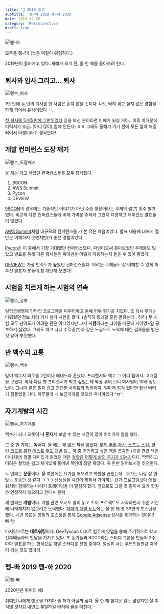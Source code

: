 ```yaml
---
title: '🐧 2019 회고'
subtitle: '펭-빠 2019 펭-하 2020'
date: 2019-12-26
category: 'Retrospective'
draft: true
---
```


![펭-하](images/2019/09.png)

모두들 펭-하! (늦은 덕질이 위험하다.)

2019년이 흘러가고 있다.
새해가 오기 전, 올 한 해를 돌아보려 한다.

## 퇴사와 입사 그리고... 퇴사

![펭수_퇴사](images/2019/07.png)

1년 안에 두 번의 퇴사를 한 사람은 흔치 않을 것이다.
나도 딱히 겪고 싶지 않은 경험을 하게 되어서 유감이었다 ㅋ..

[첫 회사를 5개월만에 그만두었다](http://ugaemi.com/retrospect/I-quit-my-job/) 글을 보신 분이라면 이해가 되실 거다.. 따흑
이때문에 이력서가 조금..(아니 많이) 맘에 안든다; ㅎㅎ
그래도 올해가 가기 전에 모든 일이 해결되어서 다행이라고 생각한다!

## 개발 컨퍼런스 도장 깨기

![펭수_도장깨기](images/2019/11.png)

올 해는 가고 싶었던 컨퍼런스들을 모두 참석했다.

1. 99CON
2. AWS Summit
3. Pycon
4. DEVIEW

[99CON](https://booking.naver.com/booking/12/bizes/116060)의 경우에는 기술적인 이야기가 아닌 수습 생활이라는 주제의 썰(?) 위주 발표였다.
비교적 다른 컨퍼런스들에 비해 가벼운 주제라 그런지 다양하고 재미있는 발표들이 많았다.

[AWS Summit](https://aws.amazon.com/ko/events/summits/seoul/)처럼 대규모의 컨퍼런스를 가 본 적은 처음이었다.
발표 내용에 대해서 절반은 이해하지 못했지만(?) 좋은 경험이었다.

[Pycon](https://www.pycon.kr)은 이 중에서 가장 기대했던 컨퍼런스였다.
파린이로써 흥미로웠던 주제들도 많았고 발표를 통해 다른 회사들은 파이썬을 어떻게 이용하는지 들을 수 있어 좋았다.

[DEVIEW](https://deview.kr/2019)는 가장 만족도가 높았던 컨퍼런스였다.
어려운 주제들도 잘 이해할 수 있게 해주신 발표자 분들이 참 대단해 보였다!

## 시험을 치르게 하는 시험의 연속

![펭수_공부](images/2019/08.png)

일학습병행제 인턴십 프로그램을 마무리하고 봄에 외부 평가를 치렀다.
또 퇴사 후에는 미뤄뒀던 정보 처리 기사 실기 시험을 봤다. (솔직히 통과할 줄은 몰랐는데.. 허허)
두 시험 모두 난이도가 어려운 편은 아니었지만 그저 **시험**이라는 타이틀 때문에 저어엉~말 공부하기 싫었다.
그래도 따고 나니 수료증(?)과 같은 느낌으로 노력에 대한 결과물을 받은 것 같아 뿌듯했다.

## 반 백수의 고통

![펭수_백수](images/2019/10.png)

말이 백수지 외주를 2건이나 해내느라 혼났다.
프리랜서와 백수 그 어디 쯤에서.. 3개월을 보냈다.
회사 다닐 땐 프리랜서가 되고 싶었는데 막상 겪어 보니 회사원이 10배 정도 낫다.
그나마 맡은 일이 쉽고 간단한 사이트라 망정이지, 일마저 힘겨 웠다면 훨씬 버티기 힘들었을 거다.
하루빨리 내 보금자리를 찾으러 떠나야겠다 ^ㅁ^;

## 자기계발의 시간

![펭수_자기계발](images/2019/12.png)

백수가 되니 오롯이 **나 혼자**서 보낼 수 있는 시간이 많아 여러가지 일을 했다.

그 중 한 가지는 **독서**다. 올 해는 꽤 많은 책을 읽었다.
[부의 추월 차선](http://www.yes24.com/Product/Goods/9440838), [소프트 스킬](http://www.yes24.com/Product/goods/23161141), [클린 코드를 위한 테스트 주도 개발](http://www.yes24.com/Product/Goods/16886031) 등...
이 중 추천하고 싶은 책을 꼽자면 (개발 관련 책은 아니지만) 정말 재미있게 읽었던 책은 [철학은 어떻게 삶의 무기가 되는가](http://www.yes24.com/Product/Goods/68749139)이다.
딱딱하고 어려운 철학을 쉽고 재미있게 풀어낸 책인데 정말 재밌다. 꼭 한번 읽어보시길 추천한다.

두 번째는 **운동**이다.
올 여름에는 요가를 해보려고 학원을 끊었는데.. 요가는 나랑 잘 안맞는 운동인 것 같다 ㅋㅋㅋ
선생님들 시간에 맞춰서 가야하는 요가 프로그램보다 애플워치와 함께하는 나이키 트레이닝을 더 열심히 했다.
앞으로도 그럴 것 같아서 요가 학원은 연장하지 않으려고 한다ㅎ 쿨럭

세 번째는 **개발**이다.
개발 관련 도서도 많이 읽고 토이 프로젝트도 시작하면서 취준 기간에 나태해지지 않으려고 노력했다.
[개미의 개발 노트](http://ugaemi.com)에는 올 한 해 총 33편의 포스팅을 했다.
내년 목표는 양질의 포스팅을 통해 [Google Adsense](https://www.google.com/intl/ko_kr/adsense/start/#/?modal_active=none) 심사를 통과하는 것이다! 빠-밤

마지막으로는 **네트워킹**이다.
DevTycoon 이후로 컴주개 밋업을 통해 주기적으로 학교 선후배들과의 만남을 가지고 있다.
또 동기들과 RCOD라는 스터디 그룹을 만들어 2주마다 발표를 하는 형식으로 개발 스터디를 진행 중이다.
열심히 사는 주변인들만큼 자극이 되는 것도 없더라.

## 펭-빠 2019 펭-하 2020

![펭-빠](images/2019/13.png)

2020년은 쥐띠의 해!

쥐띠인 나에게 행운을 가져다 줄 해가 아닐까 싶다.
올 한 해 힘겨운 일도 많았지만 잘 이겨낸 것처럼 내년도 무탈하길 바라며 글을 마친다.
